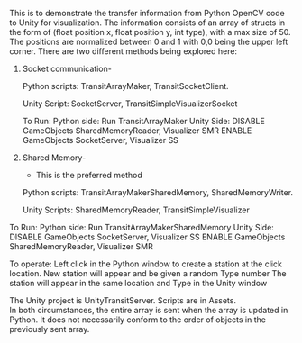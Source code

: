 This is to demonstrate the transfer information from Python OpenCV code to Unity for visualization.
The information consists of an array of structs in the form of (float position x, float position y, int type),
with a max size of 50. The positions are normalized between 0 and 1 with 0,0 being the upper left corner.
There are two different methods being explored here:
1) Socket communication-
   
   Python scripts: TransitArrayMaker, TransitSocketClient.
     
   Unity Script: SocketServer, TransitSimpleVisualizerSocket

   To Run: Python side: Run TransitArrayMaker
           Unity Side: DISABLE GameObjects SharedMemoryReader, Visualizer SMR
                       ENABLE GameObjects SocketServer, Visualizer SS
   
2) Shared Memory-
   * This is the preferred method
     
   Python scripts: TransitArrayMakerSharedMemory, SharedMemoryWriter.
   
   Unity Scripts: SharedMemoryReader, TransitSimpleVisualizer
   
  To Run: Python side: Run TransitArrayMakerSharedMemory
           Unity Side: DISABLE GameObjects SocketServer, Visualizer SS
                       ENABLE GameObjects SharedMemoryReader, Visualizer SMR
                       
To operate: Left click in the Python window to create a station at the click location.
New station will appear and be given a random Type number
The station will appear in the same location and Type in the Unity window
     

The Unity project is UnityTransitServer. Scripts are in Assets.   
In both circumstances, the entire array is sent when the array is updated in Python. It does not necessarily conform to the order of objects in the previously sent array.
